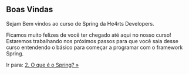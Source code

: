## Boas Vindas

Sejam Bem vindos ao curso de Spring da He4rts Developers.

Ficamos muito felizes de você ter chegado até aqui no nosso curso! Estaremos trabalhando nos próximos passos para que você saia desse curso entendendo o básico para começar a programar com o framework Spring.

Ir para: [2. O que é o Spring? »](/2-Spring/Spring.md)
